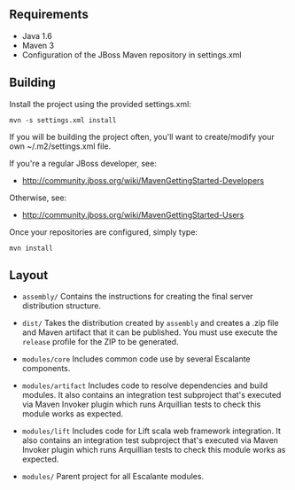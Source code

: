 Requirements
------------
* Java 1.6
* Maven 3
* Configuration of the JBoss Maven repository in settings.xml

Building
--------

Install the project using the provided settings.xml:

    mvn -s settings.xml install

If you will be building the project often, you'll want to
create/modify your own ~/.m2/settings.xml file.

If you're a regular JBoss developer, see:

* http://community.jboss.org/wiki/MavenGettingStarted-Developers

Otherwise, see:

* http://community.jboss.org/wiki/MavenGettingStarted-Users

Once your repositories are configured, simply type:

    mvn install

Layout
------

* `assembly/` Contains the instructions for creating the final server
distribution structure.

* `dist/` Takes the distribution created by `assembly` and creates a .zip
file and Maven artifact that it can be published. You must use execute the
`release` profile for the ZIP to be generated.

* `modules/core` Includes common code use by several Escalante components.

* `modules/artifact` Includes code to resolve dependencies and build modules.
It also contains an integration test subproject that's executed via Maven
Invoker plugin which runs Arquillian tests to check this module works as
expected.

* `modules/lift` Includes code for Lift scala web framework integration.
It also contains an integration test subproject that's executed via Maven
Invoker plugin which runs Arquillian tests to check this module works as
expected.

* `modules/` Parent project for all Escalante modules.
